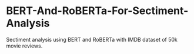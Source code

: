 # BERT-And-RoBERTa-For-Sectiment-Analysis
Sectiment analysis using BERT and RoBERTa with IMDB dataset of 50k movie reviews.
